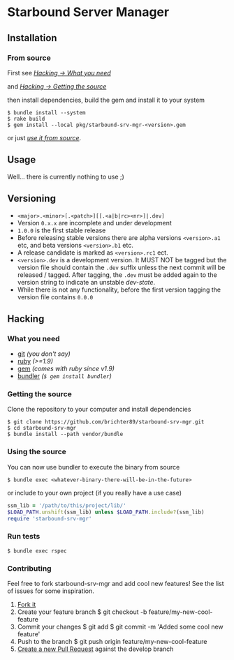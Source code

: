 Starbound Server Manager
========================

Installation
------------

### From source

First see *[Hacking -> What you need](#what-you-need)*

and *[Hacking -> Getting the source](#getting-the-source)*

then install dependencies, build the gem and install it to your system

    $ bundle install --system
    $ rake build
    $ gem install --local pkg/starbound-srv-mgr-<version>.gem

or just *[use it from source](#using-the-source)*.




Usage
-----

Well... there is currently nothing to use ;)




Versioning
----------

- `<major>.<minor>[.<patch>][[.<a|b|rc><nr>]|.dev]`
- Version `0.x.x` are incomplete and under development
- `1.0.0` is the first stable release
- Before releasing stable versions there are alpha
  versions `<version>.a1` etc, and beta versions `<version>.b1` etc.
- A release candidate is marked as `<version>.rc1` ect.
- `<version>.dev` is a development version. It MUST NOT be tagged
  but the version file should contain the `.dev` suffix unless the
  next commit will be released / tagged. After tagging, the `.dev`
  must be added again to the version string to indicate an unstable
  *dev-state*.
- While there is not any functionality, before the first version
  tagging the version file contains `0.0.0`




Hacking
-------

### What you need

- [git](http://git-scm.com/) *(you don't say)*
- [ruby](https://www.ruby-lang.org/) *(>=1.9)*
- [gem](https://rubygems.org/) *(comes with ruby since v1.9)*
- [bundler](http://bundler.io/) *(`$ gem install bundler`)*



### Getting the source

Clone the repository to your computer and install dependencies

    $ git clone https://github.com/brichter89/starbound-srv-mgr.git
    $ cd starbound-srv-mgr
    $ bundle install --path vendor/bundle



### Using the source

You can now use bundler to execute the binary from source

    $ bundle exec <whatever-binary-there-will-be-in-the-future>

or include to your own project (if you really have a use case)

````ruby
ssm_lib = '/path/to/this/project/lib/'
$LOAD_PATH.unshift(ssm_lib) unless $LOAD_PATH.include?(ssm_lib)
require 'starbound-srv-mgr'
````



### Run tests

    $ bundle exec rspec



### Contributing

Feel free to fork starbound-srv-mgr and add cool new features! See the list of issues for some inspiration.

1. [Fork it](https://github.com/brichter89/starbound-srv-mgr/fork)
2. Create your feature branch
        $ git checkout -b feature/my-new-cool-feature
3. Commit your changes
        $ git add <files>
        $ git commit -m 'Added some cool new feature'
4. Push to the branch
        $ git push origin feature/my-new-cool-feature
5. [Create a new Pull Request](https://github.com/feibeck/fussi/compare/) against the develop branch
